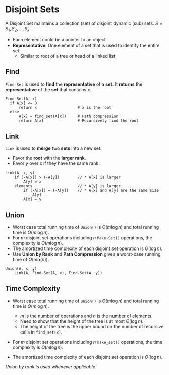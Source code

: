 # Disjoint Sets

A Disjoint Set maintains a collection (set) of disjoint dynamic (sub) sets.
$S={S_1, S_2, \dots , S_k}$

- Each element could be a pointer to an object
- **Representative**: One element of a set that is used to identify the entire set.
  - Similar to root of a tree or head of a linked list

## Find

`Find-Set` is used to **find** the **representative** of a **set**.
It **returns** the **representative** of the **set** that contains $x$.

```text
Find-Set(A, x)
  if A[x] <= 0
      return x                  # x is the root
  else
      A[x] = find_set(A[x])     # Path compression
      return A[x]               # Recursively find the root
```

## Link

`Link` is used to **merge** two **sets** into a new set.

- Favor the **root** with the **larger rank**.
- Favor $y$ over $x$ if they have the same rank.

```text
Link(A, x, y)
    if (-A[x]) > (-A[y])        // * A[x] is larger
        A[y] = x
    elements                    // * A[y] is larger
        if (-A[x]) = (-A[y])    // * A[x] and A[y] are the same size
            A[y] --
        A[x] = y
```

## Union

- Worst case total running time of `Union()` is $\Theta(m\log n)$ and total running time is $O(m\log n)$.
- For $m$ disjoint set operations including $n$ `Make-Set()` operations, the complexity is $O(m \log n)$.
- The amortized time complexity of each disjoint set operation is $O (\log n)$.
- Use **Union by Rank** and **Path Compression** gives a worst-case running time of $O (m \alpha (n))$.

```text
Union(A, x, y)
    Link(A, Find-Set(A, x), Find-Set(A, y))
```

## Time Complexity

- Worst case total running time of `union()` is $\Theta(m\log n)$ and total running time is $O(m\log n)$.

  - $m$ is the number of operations and $n$ is the number of elements.
  - Need to show that the height of the tree is at most $\Theta (\log n)$.
  - The height of the tree is the upper bound on the number of recursive calls in `find_set(x)`.

- For $m$ disjoint set operations including $n$ `make_set()` operations, the time complexity is $O(m \log n)$.
- The amortized time complexity of each disjoint set operation is $O (\log n)$.

_Union by rank is used whenever applicable_.
